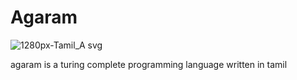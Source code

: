 # Agaram
![1280px-Tamil_A svg](https://user-images.githubusercontent.com/18109258/109892826-a89ecd80-7cb0-11eb-8fad-e7090c5991a9.png)

agaram is a turing complete programming language written in tamil


